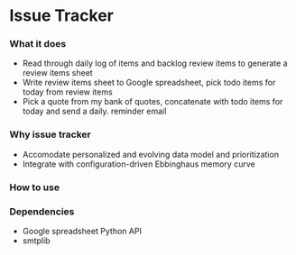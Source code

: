 # Issue Tracker

### What it does

* Read through daily log of items and backlog review items to generate a review items sheet
* Write review items sheet to Google spreadsheet, pick todo items for today from review items
* Pick a quote from my bank of quotes, concatenate with todo items for today and send a daily. reminder email

### Why issue tracker

* Accomodate personalized and evolving data model and prioritization
* Integrate with configuration-driven Ebbinghaus memory curve

### How to use

### Dependencies

* Google spreadsheet Python API
* smtplib
